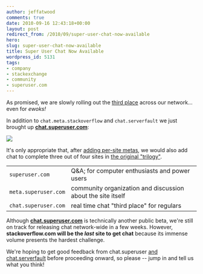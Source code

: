 ```yaml
---
author: jeffatwood
comments: true
date: 2010-09-16 12:43:18+00:00
layout: post
redirect_from: /2010/09/super-user-chat-now-available
hero: 
slug: super-user-chat-now-available
title: Super User Chat Now Available
wordpress_id: 5131
tags:
- company
- stackexchange
- community
- superuser.com
---
```


As promised, we are slowly rolling out the [third place](http://blog.stackoverflow.com/2010/04/do-trilogy-sites-need-a-third-place/) across our network... even for _ewoks!_

In addition to `chat.meta.stackoverflow` and `chat.serverfault` we just brought up **[chat.superuser.com](http://chat.superuser.com)**:

[![](https://i.stack.imgur.com/wzy2W.png)](http://chat.superuser.com)

It's only appropriate that, after [adding per-site metas](http://blog.stackoverflow.com/2010/07/new-per-site-metas/), we would also add chat to complete three out of four sites in [the original "trilogy"](http://blog.stackoverflow.com/2009/05/the-stack-overflow-trilogy/).

<table cellpadding="4" width="600" cellspacing="4" >
<tr >

<td ><code>superuser.com</code>
</td>
<td >Q&A; for computer enthusiasts and power users
</td>
</tr>
<tr >

<td ><code>meta.superuser.com</code>
</td>
<td >community organization and discussion about the site itself
</td>
</tr>
<tr >

<td ><code>chat.superuser.com</code>
</td>
<td >real time chat "third place" for regulars
</td>
</tr>
</table>

Although **[chat.superuser.com](http://chat.superuser.com)** is technically another public beta, we're still on track for releasing chat network-wide in a few weeks. However, **stackoverflow.com will be the _last_ site to get chat** because its immense volume presents the hardest challenge.

We're hoping to get good feedback from chat.superuser [and chat.serverfault](http://blog.stackoverflow.com/2010/09/server-fault-chat-now-available/) before proceeding onward, so please -- jump in and tell us what you think!
